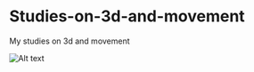 # Studies-on-3d-and-movement
My studies on 3d and movement

![Alt text](https://github.com/irahel/Studies-on-3d-and-movement/blob/master/Assets/title.png)
